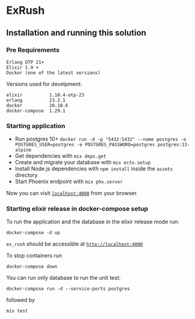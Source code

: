 # ExRush

## Installation and running this solution

  ### Pre Requirements 

  ```
  Erlang OTP 21+
  Elixir 1.9 + 
  Docker (one of the latest versions)
  ```

  Versions used for develpment:

  ```
  elixir          1.10.4-otp-23   
  erlang          23.2.1        
  docker          20.10.6
  docker-compose  1.29.1
  ``` 

### Starting application

  * Run postgres 10+ `docker run -d -p "5432:5432" --name postgres -e POSTGRES_USER=postgres -e POSTGRES_PASSWORD=postgres postgres:13-alpine`
  * Get dependencies with `mix deps.get`
  * Create and migrate your database with `mix ecto.setup`
  * Install Node.js dependencies with `npm install` inside the `assets` directory
  * Start Phoenix endpoint with `mix phx.server`

Now you can visit [`localhost:4000`](http://localhost:4000) from your browser.


### Starting elixir release in docker-compose setup

To run the application and the database in the elixir release mode run:

```
docker-compose -d up
```

`ex_rush` should be accessible at [`http://localhost:4000`](http://localhost:4000)


To stop containers run 

```
docker-compose down
```


You can run only database to run the unit test:

```
docker-compose run -d --service-ports postgres
```

followed by

```
mix test 
```

